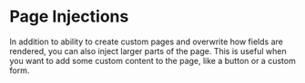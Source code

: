 
# Page Injections

In addition to ability to create custom pages and overwrite how fields are rendered, you can also inject larger parts of the page. 
This is useful when you want to add some custom content to the page, like a button or a custom form.